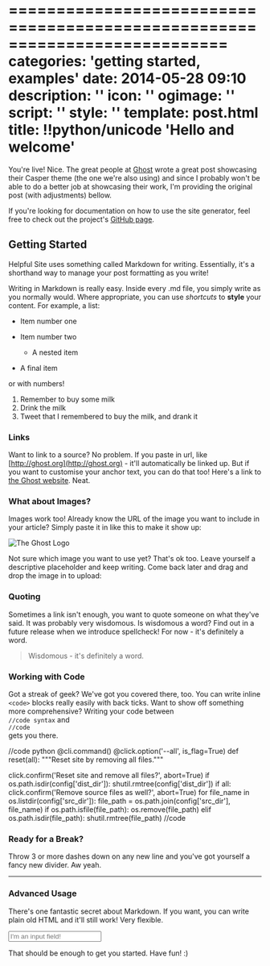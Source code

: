 ===========================================================================
categories: 'getting started, examples'
date: 2014-05-28 09:10
description: ''
icon: ''
ogimage: ''
script: ''
style: ''
template: post.html
title: !!python/unicode 'Hello and welcome'
===========================================================================

You're live! Nice. The great people at [Ghost](https://ghost.org/) wrote a great post showcasing their Casper theme (the one we're also using) and since I probably won't be able to do a better job at showcasing their work, I'm providing the original post (with adjustments) bellow.

If you're looking for documentation on how to use the site generator, feel free to check out the project's [GitHub page](https://github.com/g4b1nagy/helpful-site).

## Getting Started

Helpful Site uses something called Markdown for writing. Essentially, it's a shorthand way to manage your post formatting as you write!

Writing in Markdown is really easy. Inside every .md file, you simply write as you normally would. Where appropriate, you can use _shortcuts_ to **style** your content. For example, a list:

*   Item number one
*   Item number two

    *   A nested item
*   A final item

or with numbers!

1.  Remember to buy some milk
2.  Drink the milk
3.  Tweet that I remembered to buy the milk, and drank it

### Links

Want to link to a source? No problem. If you paste in url, like [http://ghost.org](http://ghost.org) - it'll automatically be linked up. But if you want to customise your anchor text, you can do that too! Here's a link to [the Ghost website](http://ghost.org). Neat.

### What about Images?

Images work too! Already know the URL of the image you want to include in your article? Simply paste it in like this to make it show up:

![The Ghost Logo](https://ghost.org/images/ghost.png)

Not sure which image you want to use yet? That's ok too. Leave yourself a descriptive placeholder and keep writing. Come back later and drag and drop the image in to upload:

### Quoting

Sometimes a link isn't enough, you want to quote someone on what they've said. It was probably very wisdomous. Is wisdomous a word? Find out in a future release when we introduce spellcheck! For now - it's definitely a word.

> Wisdomous - it's definitely a word.

### Working with Code

Got a streak of geek? We've got you covered there, too. You can write inline `<code>` blocks really easily with back ticks. Want to show off something more comprehensive? Writing your code between  
`∕∕code syntax` and  
`∕∕code`  
gets you there.

//code python
@cli.command()
@click.option('--all', is_flag=True)
def reset(all):
  """Reset site by removing all files."""

  click.confirm('Reset site and remove all files?', abort=True)
  if os.path.isdir(config['dist_dir']):
    shutil.rmtree(config['dist_dir'])
  if all:
    click.confirm('Remove source files as well?', abort=True)
    for file_name in os.listdir(config['src_dir']):
      file_path = os.path.join(config['src_dir'], file_name)
      if os.path.isfile(file_path):
        os.remove(file_path)
      elif os.path.isdir(file_path):
        shutil.rmtree(file_path)
//code

### Ready for a Break?

Throw 3 or more dashes down on any new line and you've got yourself a fancy new divider. Aw yeah.

* * *

### Advanced Usage

There's one fantastic secret about Markdown. If you want, you can  write plain old HTML and it'll still work! Very flexible.

<input type="text" placeholder="I'm an input field!">

That should be enough to get you started. Have fun! :)